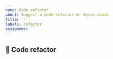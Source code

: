```yaml
---
name: Code refactor
about: Suggest a code refactor or deprecation
title: ''
labels: refactor
assignees: ''
---
```


<!-- If you like this project, please ⭐ star it https://github.com/omni-us/jsonargparse/ -->

## 🔧 Code refactor

<!-- A clear and concise description of the code refactor. -->
